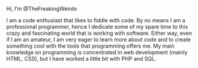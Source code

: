 Hi, I’m @TheFreakingWeirdo

I am a code enthusiast that likes to fiddle with code. 
By no means I am a professional programmer, hence I dedicate some of my spare time to this crazy and fascinating world that is working with software. 
Either way, even if I am an amateur, I am very eager to learn more about code and to create something cool with the tools that programming offers me.
My main knowledge on programming is concentrated in web development (mainly HTML, CSS), but I have worked a little bit with PHP and SQL.
